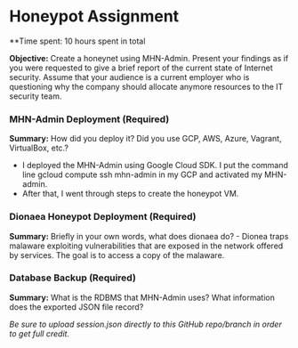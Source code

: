 # Honeypot Assignment

**Time spent: 10 hours spent in total

**Objective:** Create a honeynet using MHN-Admin. Present your findings as if you were requested to give a brief report of the current state of Internet security. Assume that your audience is a current employer who is questioning why the company should allocate anymore resources to the IT security team.

### MHN-Admin Deployment (Required)

**Summary:** How did you deploy it? Did you use GCP, AWS, Azure, Vagrant, VirtualBox, etc.?
- I deployed the MHN-Admin using Google Cloud SDK. I put the command line gcloud compute ssh mhn-admin in my GCP and activated my MHN-admin.
- After that, I went through steps to create the honeypot VM.


### Dionaea Honeypot Deployment (Required)

**Summary:** Briefly in your own words, what does dionaea do?
     - Dionea traps malaware exploiting vulnerabilities that are exposed in the network offered by services. The goal is to access a copy of the malaware.
    
    


### Database Backup (Required) 

**Summary:** What is the RDBMS that MHN-Admin uses? What information does the exported JSON file record?


*Be sure to upload session.json directly to this GitHub repo/branch in order to get full credit.*

